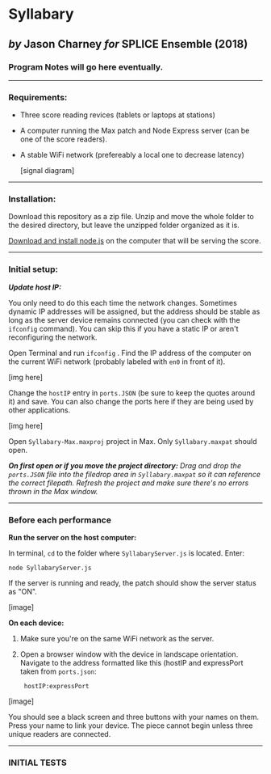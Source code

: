 # **Syllabary**
## *by* **Jason Charney** *for* **SPLICE Ensemble** (2018)

### Program Notes will go here eventually.
---

### Requirements:
- Three score reading revices (tablets or laptops at stations)
- A computer running the Max patch and Node Express server (can be one of the score readers).
- A stable WiFi network (prefereably a local one to decrease latency)

    [signal diagram]
---
### Installation:

Download this repository as a zip file. Unzip and move the whole folder to the desired directory, but leave the unzipped folder organized as it is.

[Download and install node.js](https://nodejs.org/en/download/) on the computer that will be serving the score.

---

### Initial setup:

***Update host IP:*** 

You only need to do this each time the network changes. Sometimes dynamic IP addresses will be assigned, but the address should be stable as long as the server device remains connected (you can check with the `ifconfig` command). You can skip this if you have a static IP or aren't reconfiguring the network.

Open Terminal and run `ifconfig` . Find the IP address of the computer on the current WiFi network (probably labeled with `en0` in front of it).

 [img here]

Change the `hostIP` entry in `ports.JSON` (be sure to keep the quotes around it) and save. You can also change the ports here if they are being used by other applications.

[img here]

Open `Syllabary-Max.maxproj` project in Max. Only `Syllabary.maxpat` should open.

***On first open or if you move the project directory:** Drag and drop the `ports.JSON` file into the filedrop area in `Syllabary.maxpat` so it can reference the correct filepath. Refresh the project and make sure there's no errors thrown in the Max window.*

---

### Before each performance

**Run the server on the host computer:**

In terminal, `cd` to the folder where `SyllabaryServer.js` is located. Enter:
 
    node SyllabaryServer.js

If the server is running and ready, the patch should show the server status as "ON".

[image]

**On each device:**
1. Make sure you're on the same WiFi network as the server.
2. Open a browser window with the device in landscape orientation. Navigate to the address formatted like this (hostIP and expressPort taken from `ports.json`:

        hostIP:expressPort

[image]

You should see a black screen and three buttons with your names on them. Press your name to link your device. The piece cannot begin unless three unique readers are connected.

---

### INITIAL TESTS 
